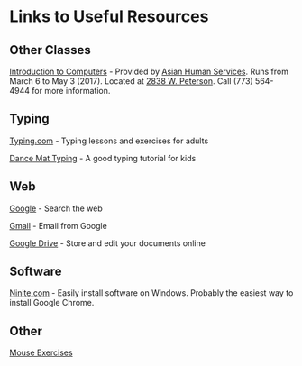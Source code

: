 # Links to Useful Resources

## Other Classes

[Introduction to Computers](../lesson-3/computer-classes-march-2017.pdf) - Provided by [Asian Human Services](http://www.ahschicago.org/). Runs from March 6 to May 3 (2017). Located at [2838 W. Peterson](https://goo.gl/maps/gE5S27YW4yk). Call (773) 564-4944 for more information.

## Typing

[Typing.com](https://typing.com/student/) - Typing lessons and exercises for adults

[Dance Mat Typing](http://www.bbc.co.uk/guides/z3c6tfr) - A good typing tutorial for kids

## Web

[Google](https://google.com) - Search the web

[Gmail](https://gmail.com) - Email from Google

[Google Drive](https://drive.google.com) - Store and edit your documents online

## Software

[Ninite.com](https://ninite.com) - Easily install software on Windows. Probably the easiest way to install Google Chrome.

## Other

[Mouse Exercises](http://www.seniornet.org/howto/mouseexercises/placemouse1.html)
